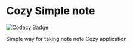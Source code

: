 # Cozy Simple note

[![Codacy Badge](https://api.codacy.com/project/badge/Grade/9105dc19905f42b2841f12ce9cee50da)](https://www.codacy.com/app/troopa81/cozy-simple-note?utm_source=github.com&utm_medium=referral&utm_content=troopa81/cozy-simple-note&utm_campaign=badger)

Simple way for taking note note Cozy application
